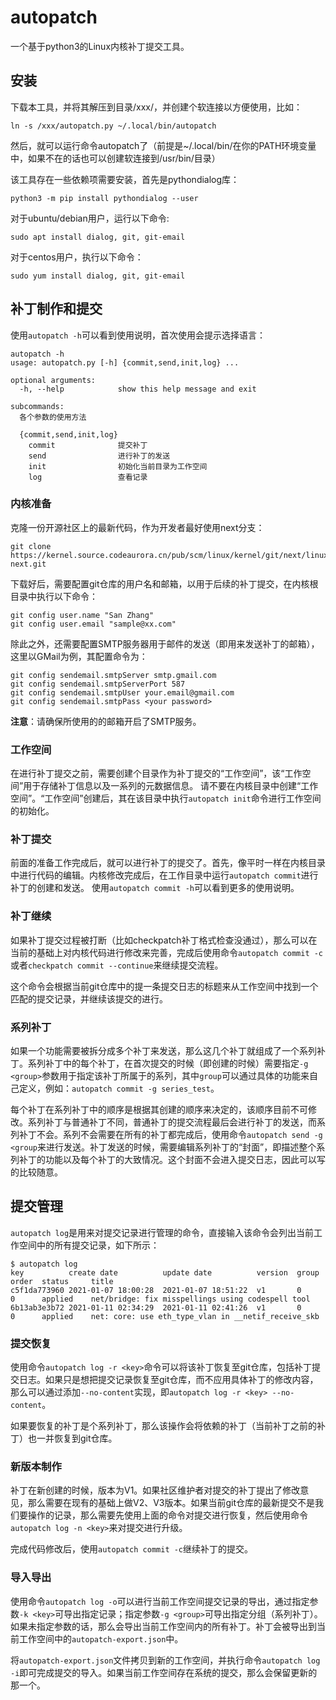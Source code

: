 # autopatch

一个基于python3的Linux内核补丁提交工具。

## 安装

下载本工具，并将其解压到目录/xxx/，并创建个软连接以方便使用，比如：
```shell
ln -s /xxx/autopatch.py ~/.local/bin/autopatch
```
然后，就可以运行命令autopatch了（前提是~/.local/bin/在你的PATH环境变量中，如果不在的话也可以创建软连接到/usr/bin/目录）

该工具存在一些依赖项需要安装，首先是pythondialog库：
```shell
python3 -m pip install pythondialog --user
```

对于ubuntu/debian用户，运行以下命令:
```shell
sudo apt install dialog, git, git-email
```

对于centos用户，执行以下命令：
```shell
sudo yum install dialog, git, git-email
```

## 补丁制作和提交

使用`autopatch -h`可以看到使用说明，首次使用会提示选择语言：
```shell
autopatch -h
usage: autopatch.py [-h] {commit,send,init,log} ...

optional arguments:
  -h, --help            show this help message and exit

subcommands:
  各个参数的使用方法

  {commit,send,init,log}
    commit              提交补丁
    send                进行补丁的发送
    init                初始化当前目录为工作空间
    log                 查看记录
```

### 内核准备

克隆一份开源社区上的最新代码，作为开发者最好使用next分支：
```shell
git clone https://kernel.source.codeaurora.cn/pub/scm/linux/kernel/git/next/linux-next.git
```

下载好后，需要配置git仓库的用户名和邮箱，以用于后续的补丁提交，在内核根目录中执行以下命令：
```
git config user.name "San Zhang"
git config user.email "sample@xx.com"
```

除此之外，还需要配置SMTP服务器用于邮件的发送（即用来发送补丁的邮箱），这里以GMail为例，其配置命令为：
```shell
git config sendemail.smtpServer smtp.gmail.com
git config sendemail.smtpServerPort 587
git config sendemail.smtpUser your.email@gmail.com
git config sendemail.smtpPass <your password>
```
**注意**：请确保所使用的的邮箱开启了SMTP服务。

### 工作空间

在进行补丁提交之前，需要创建个目录作为补丁提交的“工作空间”，该“工作空间”用于存储补丁信息以及一系列的元数据信息。
请不要在内核目录中创建“工作空间”。“工作空间”创建后，其在该目录中执行`autopatch init`命令进行工作空间的初始化。

### 补丁提交

前面的准备工作完成后，就可以进行补丁的提交了。首先，像平时一样在内核目录中进行代码的编辑。内核修改完成后，在工作目录中运行`autopatch commit`进行补丁的创建和发送。 使用`autopatch commit -h`可以看到更多的使用说明。

### 补丁继续

如果补丁提交过程被打断（比如checkpatch补丁格式检查没通过），那么可以在当前的基础上对内核代码进行修改来完善，完成后使用命令`autopatch commit -c`或者`checkpatch commit --continue`来继续提交流程。

这个命令会根据当前git仓库中的提一条提交日志的标题来从工作空间中找到一个匹配的提交记录，并继续该提交的进行。

### 系列补丁

如果一个功能需要被拆分成多个补丁来发送，那么这几个补丁就组成了一个系列补丁。系列补丁中的每个补丁，在首次提交的时候（即创建的时候）需要指定`-g <group>`参数用于指定该补丁所属于的系列，其中`group`可以通过具体的功能来自己定义，例如：`autopatch commit -g series_test`。

每个补丁在系列补丁中的顺序是根据其创建的顺序来决定的，该顺序目前不可修改。系列补丁与普通补丁不同，普通补丁的提交流程最后会进行补丁的发送，而系列补丁不会。系列不会需要在所有的补丁都完成后，使用命令`autopatch send -g <group`来进行发送。补丁发送的时候，需要编辑系列补丁的“封面”，即描述整个系列补丁的功能以及每个补丁的大致情况。这个封面不会进入提交日志，因此可以写的比较随意。

## 提交管理

`autopatch log`是用来对提交记录进行管理的命令，直接输入该命令会列出当前工作空间中的所有提交记录，如下所示：
```
$ autopatch log
key          create date          update date          version  group    order  status     title               
c5f1da773960 2021-01-07 18:00:28  2021-01-07 18:51:22  v1       0        0      applied    net/bridge: fix misspellings using codespell tool
6b13ab3e3b72 2021-01-11 02:34:29  2021-01-11 02:41:26  v1       0        0      applied    net: core: use eth_type_vlan in __netif_receive_skb
```

### 提交恢复

使用命令`autopatch log -r <key>`命令可以将该补丁恢复至git仓库，包括补丁提交日志。如果只是想把提交记录恢复至git仓库，而不应用具体补丁的修改内容，那么可以通过添加`--no-content`实现，即`autopatch log -r <key> --no-content`。

如果要恢复的补丁是个系列补丁，那么该操作会将依赖的补丁（当前补丁之前的补丁）也一并恢复到git仓库。

### 新版本制作

补丁在新创建的时候，版本为V1。如果社区维护者对提交的补丁提出了修改意见，那么需要在现有的基础上做V2、V3版本。如果当前git仓库的最新提交不是我们要操作的记录，那么需要先使用上面的命令对提交进行恢复，然后使用命令`autopatch log -n <key>`来对提交进行升级。

完成代码修改后，使用`autopatch commit -c`继续补丁的提交。

### 导入导出

使用命令`autopatch log -o`可以进行当前工作空间提交记录的导出，通过指定参数`-k <key>`可导出指定记录；指定参数`-g <group>`可导出指定分组（系列补丁）。如果未指定参数的话，那么会导出当前工作空间内的所有补丁。补丁会被导出到当前工作空间中的`autopatch-export.json`中。

将`autopatch-export.json`文件拷贝到新的工作空间，并执行命令`autopatch log -i`即可完成提交的导入。如果当前工作空间存在系统的提交，那么会保留更新的那一个。
